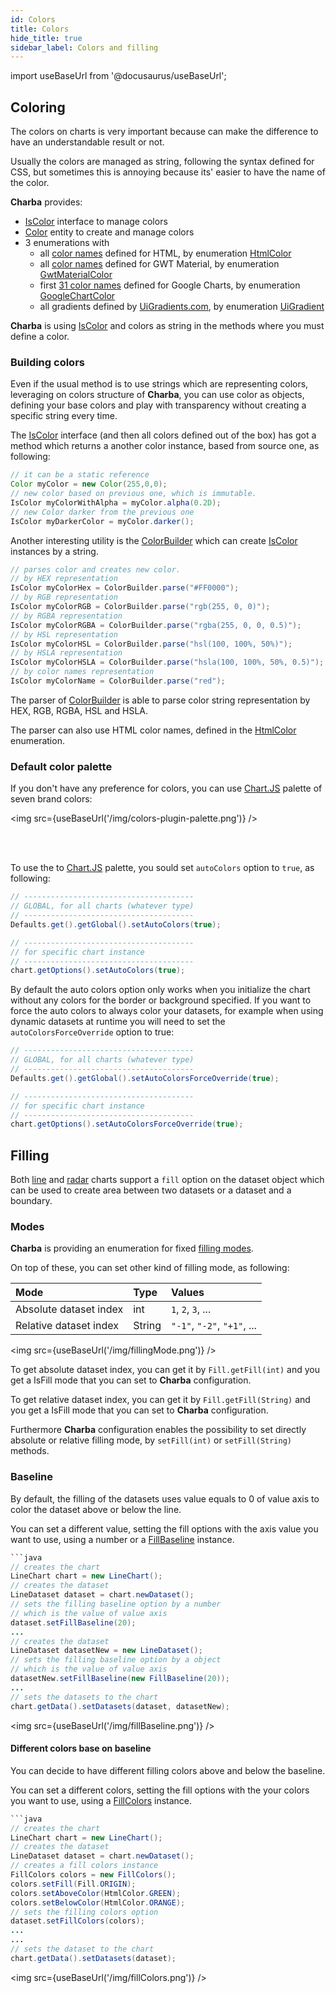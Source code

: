 ```yaml
---
id: Colors
title: Colors
hide_title: true
sidebar_label: Colors and filling
---
```

import useBaseUrl from '@docusaurus/useBaseUrl';

## Coloring

The colors on charts is very important because can make the difference to have an understandable result or not.

Usually the colors are managed as string, following the syntax defined for CSS, but sometimes this is annoying because its' easier to have the name of the color.

**Charba** provides:

 * [IsColor](https://pepstock-org.github.io/Charba/6.4/org/pepstock/charba/client/colors/IsColor.html) interface to manage colors
 * [Color](https://pepstock-org.github.io/Charba/6.4/org/pepstock/charba/client/colors/Color.html) entity to create and manage colors
 * 3 enumerations with
   * all [color names](./tables/HTMLColorsNames) defined for HTML, by enumeration [HtmlColor](https://pepstock-org.github.io/Charba/6.4/org/pepstock/charba/client/colors/HtmlColor.html)
   * all [color names](./tables/GWTMaterialColors) defined for GWT Material, by enumeration [GwtMaterialColor](https://pepstock-org.github.io/Charba/6.4/org/pepstock/charba/client/colors/GwtMaterialColor.html)
   * first [31 color names](./tables/GoogleChartColors) defined for Google Charts, by enumeration [GoogleChartColor](https://pepstock-org.github.io/Charba/6.4/org/pepstock/charba/client/colors/GoogleChartColor.html) 
   * all gradients defined by [UiGradients.com](https://uigradients.com), by enumeration [UiGradient](https://pepstock-org.github.io/Charba/6.4/org/pepstock/charba/client/colors/UiGradient.html)

**Charba** is using [IsColor](https://pepstock-org.github.io/Charba/6.4/org/pepstock/charba/client/colors/IsColor.html) and colors as string in the methods where you must define a color.

### Building colors

Even if the usual method is to use strings which are representing colors, leveraging on colors structure of **Charba**, you can use color as objects, defining your base colors and play with transparency without creating a specific string every time.

The [IsColor](https://pepstock-org.github.io/Charba/6.4/org/pepstock/charba/client/colors/IsColor.html) interface (and then all colors defined out of the box) has got a method which returns a another color instance, based from source one, as following:

```java
// it can be a static reference
Color myColor = new Color(255,0,0);
// new color based on previous one, which is immutable.
IsColor myColorWithAlpha = myColor.alpha(0.2D);
// new Color darker from the previous one
IsColor myDarkerColor = myColor.darker();
```
 
Another interesting utility is the [ColorBuilder](https://pepstock-org.github.io/Charba/6.4/org/pepstock/charba/client/colors/ColorBuilder.html) which can create [IsColor](https://pepstock-org.github.io/Charba/6.4/org/pepstock/charba/client/colors/IsColor.html) instances by a string.

```java
// parses color and creates new color.
// by HEX representation
IsColor myColorHex = ColorBuilder.parse("#FF0000");
// by RGB representation
IsColor myColorRGB = ColorBuilder.parse("rgb(255, 0, 0)");
// by RGBA representation
IsColor myColorRGBA = ColorBuilder.parse("rgba(255, 0, 0, 0.5)");
// by HSL representation
IsColor myColorHSL = ColorBuilder.parse("hsl(100, 100%, 50%)");
// by HSLA representation
IsColor myColorHSLA = ColorBuilder.parse("hsla(100, 100%, 50%, 0.5)");
// by color names representation
IsColor myColorName = ColorBuilder.parse("red");
```

The parser of [ColorBuilder](https://pepstock-org.github.io/Charba/6.4/org/pepstock/charba/client/colors/ColorBuilder.html) is able to parse color string representation by HEX, RGB, RGBA, HSL and HSLA.

The parser can also use HTML color names, defined in the [HtmlColor](https://pepstock-org.github.io/Charba/6.4/org/pepstock/charba/client/colors/HtmlColor.html) enumeration. 

### Default color palette

If you don't have any preference for colors, you can use [Chart.JS](http://www.chartjs.org/) palette of seven brand colors:

<img src={useBaseUrl('/img/colors-plugin-palette.png')} />

<br/>
<br/>

To use the to [Chart.JS](http://www.chartjs.org/) palette, you sould set `autoColors` option to `true`, as following:

```java
// --------------------------------------
// GLOBAL, for all charts (whatever type)
// --------------------------------------
Defaults.get().getGlobal().setAutoColors(true);

// --------------------------------------
// for specific chart instance
// --------------------------------------
chart.getOptions().setAutoColors(true);
```

By default the auto colors option only works when you initialize the chart without any colors for the border or background specified.
If you want to force the auto colors to always color your datasets, for example when using dynamic datasets at runtime you will need to set the `autoColorsForceOverride` option to true:

```java
// --------------------------------------
// GLOBAL, for all charts (whatever type)
// --------------------------------------
Defaults.get().getGlobal().setAutoColorsForceOverride(true);

// --------------------------------------
// for specific chart instance
// --------------------------------------
chart.getOptions().setAutoColorsForceOverride(true);
```

## Filling

Both [line](../charts/ChartLine) and [radar](../charts/ChartRadar) charts support a `fill` option on the dataset object which can be used to create area between two datasets or a dataset and a boundary.

### Modes

**Charba** is providing an enumeration for fixed [filling modes](https://pepstock-org.github.io/Charba/6.4/org/pepstock/charba/client/enums/Fill.html). 

On top of these, you can set other kind of filling mode, as following:

| Mode | Type | Values |
| :--- | :--- | :--- |
| Absolute dataset index | int | `1`, `2`, `3`, ... |
| Relative dataset index | String | `"-1"`, `"-2"`, `"+1"`, ... |

<img src={useBaseUrl('/img/fillingMode.png')} />

To get absolute dataset index, you can get it by `Fill.getFill(int)` and you get a IsFill mode that you can set to **Charba** configuration.

To get relative dataset index, you can get it by `Fill.getFill(String)` and you get a IsFill mode that you can set to **Charba** configuration.

Furthermore **Charba** configuration enables the possibility to set directly absolute or relative filling mode, by `setFill(int)` or `setFill(String)` methods.

### Baseline

By default, the filling of the datasets uses value equals to 0 of value axis to color the dataset above or below the line.

You can set a different value, setting the fill options with the axis value you want to use, using a number or a [FillBaseline](https://pepstock-org.github.io/Charba/6.4/org/pepstock/charba/client/items/FillBaseline.html) instance.

```java
```java
// creates the chart
LineChart chart = new LineChart();
// creates the dataset
LineDataset dataset = chart.newDataset();
// sets the filling baseline option by a number 
// which is the value of value axis
dataset.setFillBaseline(20);
...
// creates the dataset
LineDataset datasetNew = new LineDataset();
// sets the filling baseline option by a object 
// which is the value of value axis
datasetNew.setFillBaseline(new FillBaseline(20));
...
// sets the datasets to the chart
chart.getData().setDatasets(dataset, datasetNew);
```

<img src={useBaseUrl('/img/fillBaseline.png')} />

#### Different colors base on baseline

You can decide to have different filling colors above and below the baseline.

You can set a different colors, setting the fill options with the your colors you want to use, using a [FillColors](https://pepstock-org.github.io/Charba/6.4/org/pepstock/charba/client/items/FillColors.html) instance.

```java
```java
// creates the chart
LineChart chart = new LineChart();
// creates the dataset
LineDataset dataset = chart.newDataset();
// creates a fill colors instance
FillColors colors = new FillColors();
colors.setFill(Fill.ORIGIN);
colors.setAboveColor(HtmlColor.GREEN);
colors.setBelowColor(HtmlColor.ORANGE);
// sets the filling colors option
dataset.setFillColors(colors);
...
...
// sets the dataset to the chart
chart.getData().setDatasets(dataset);
```

<img src={useBaseUrl('/img/fillColors.png')} />
